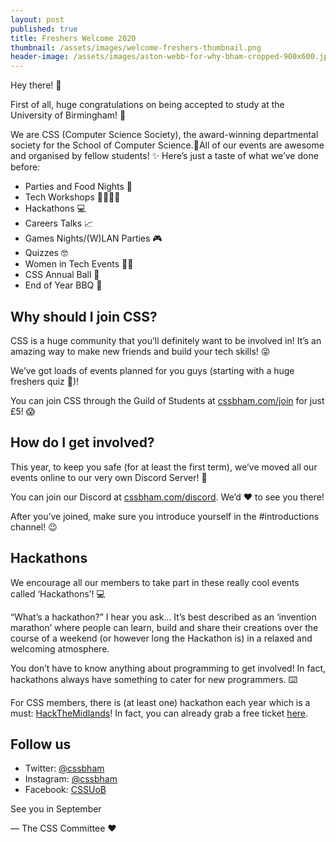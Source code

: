 ```yaml
---
layout: post
published: true
title: Freshers Welcome 2020
thumbnail: /assets/images/welcome-freshers-thumbnail.png
header-image: /assets/images/aston-webb-for-why-bham-cropped-900x600.jpg
---
```

Hey there! 👋

First of all, huge congratulations on being accepted to study at the University of Birmingham! 🎊

We are CSS (Computer Science Society), the award-winning departmental society for the School of Computer Science.🏅All of our events are awesome and organised by fellow students! ✨ Here’s just a taste of what we’ve done before: 

* Parties and Food Nights 🎊
* Tech Workshops 👨‍💻👩‍💻
* Hackathons 💻
* Careers Talks 📈
* Games Nights/(W)LAN Parties 🎮
* Quizzes 🤓
* Women in Tech Events 🙍‍♀️
* CSS Annual Ball 🕺
* End of Year BBQ 🍔

## Why should I join CSS?
CSS is a huge community that you’ll definitely want to be involved in! It’s an amazing way to make new friends and build your tech skills! 😜

We’ve got loads of events planned for you guys (starting with a huge freshers quiz 🤯)!

You can join CSS through the Guild of Students at [cssbham.com/join](https://cssbham.com/join) for just £5! 😱

## How do I get involved? 
This year, to keep you safe (for at least the first term), we’ve moved all our events online to our very own Discord Server! 👾 

You can join our Discord at [cssbham.com/discord](https://cssbham.com/discord). We’d ❤️ to see you there!

After you’ve joined, make sure you introduce yourself in the #introductions channel! 😉

## Hackathons
We encourage all our members to take part in these really cool events called ‘Hackathons’! 💻

“What’s a hackathon?” I hear you ask... It’s best described as an ‘invention marathon’ where people can learn, build and share their creations over the course of a weekend (or however long the Hackathon is) in a relaxed and welcoming atmosphere.

You don’t have to know anything about programming to get involved! In fact, hackathons always have something to cater for new programmers. ⌨️

For CSS members, there is (at least one) hackathon each year which is a must: [HackTheMidlands](https://hackthemidlands.com)! In fact, you can already grab a free ticket [here](https://www.eventbrite.co.uk/e/hackthemidlands-50-tickets-111222359070).

## Follow us
* Twitter: [@cssbham](https://www.twitter.com/cssbham)
* Instagram: [@cssbham](https://www.instagram.com/cssbham)
* Facebook: [CSSUoB](https://www.facebook.com/groups/CSSUoB)

See you in September

— The CSS Committee ❤️


 



